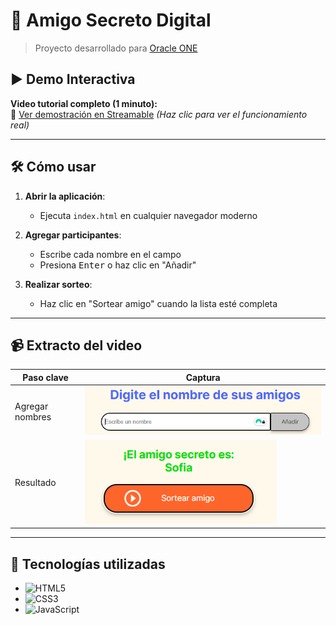 # 🎁 Amigo Secreto Digital
> Proyecto desarrollado para [Oracle ONE](enlace-oficial)
## ▶️ Demo Interactiva

**Video tutorial completo (1 minuto):**  
🔗 [Ver demostración en Streamable](https://streamable.com/7lxzgl) *(Haz clic para ver el funcionamiento real)*

---

## 🛠️ Cómo usar

1. **Abrir la aplicación**:  
   - Ejecuta `index.html` en cualquier navegador moderno
     
2. **Agregar participantes**:
   - Escribe cada nombre en el campo
   - Presiona <kbd>Enter</kbd> o haz clic en "Añadir"

3. **Realizar sorteo**:  
   - Haz clic en "Sortear amigo" cuando la lista esté completa

---

## 📹 Extracto del video

| Paso clave | Captura |
|-----------|---------|
| Agregar nombres | ![Add](assets/add-names.png) |
| Resultado | ![Result](assets/resullt.png) |

---

## 🧰 Tecnologías utilizadas
- ![HTML5](https://img.shields.io/badge/HTML5-E34F26?style=flat&logo=html5&logoColor=white)
- ![CSS3](https://img.shields.io/badge/CSS3-1572B6?style=flat&logo=css3&logoColor=white)
- ![JavaScript](https://img.shields.io/badge/JavaScript-F7DF1E?style=flat&logo=javascript&logoColor=black)
